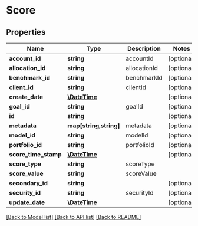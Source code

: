 # Score

## Properties
Name | Type | Description | Notes
------------ | ------------- | ------------- | -------------
**account_id** | **string** | accountId | [optional] 
**allocation_id** | **string** | allocationId | [optional] 
**benchmark_id** | **string** | benchmarkId | [optional] 
**client_id** | **string** | clientId | [optional] 
**create_date** | [**\DateTime**](\DateTime.md) |  | [optional] 
**goal_id** | **string** | goalId | [optional] 
**id** | **string** |  | [optional] 
**metadata** | **map[string,string]** | metadata | [optional] 
**model_id** | **string** | modelId | [optional] 
**portfolio_id** | **string** | portfolioId | [optional] 
**score_time_stamp** | [**\DateTime**](\DateTime.md) |  | [optional] 
**score_type** | **string** | scoreType | 
**score_value** | **string** | scoreValue | 
**secondary_id** | **string** |  | [optional] 
**security_id** | **string** | securityId | [optional] 
**update_date** | [**\DateTime**](\DateTime.md) |  | [optional] 

[[Back to Model list]](../README.md#documentation-for-models) [[Back to API list]](../README.md#documentation-for-api-endpoints) [[Back to README]](../README.md)


